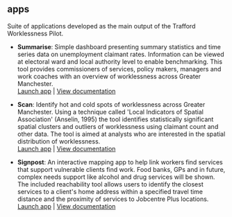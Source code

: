 ## apps

Suite of applications developed as the main output of the Trafford Worklessness Pilot.

- **Summarise**: Simple dashboard presenting summary statistics and time series data on unemployment claimant rates.  Information can be viewed at electoral ward and local authority level to enable benchmarking. This tool provides commissioners of services, policy makers, managers and work coaches with an overview of worklessness across Greater Manchester.<br />
[Launch app](http://www.trafforddatalab.io/opengovintelligence/summarise.html) | [View documentation](http://www.trafforddatalab.io/opengovintelligence/documentation/summarise_README.html)

- **Scan**: Identify hot and cold spots of worklessness across Greater Manchester. Using a technique called 'Local Indicators of Spatial Association' (Anselin, 1995) the tool identifies statistically significant spatial clusters and outliers of worklessness using claimant count and other data. The tool is aimed at analysts who are interested in the spatial distribution of worklessness.<br />
[Launch app](http://www.trafforddatalab.io/opengovintelligence/scan.html) | [View documentation](http://www.trafforddatalab.io/opengovintelligence/documentation/scan_README.html)

- **Signpost**: An interactive mapping app to help link workers find services that support vulnerable clients find work. Food banks, GPs and in future, complex needs support like alcohol and drug services will be shown. The included reachability tool allows users to identify the closest services to a client's home address within a specified travel time distance and the proximity of services to Jobcentre Plus locations.<br />
[Launch app](http://www.trafforddatalab.io/opengovintelligence/signpost.html) | [View documentation](http://www.trafforddatalab.io/opengovintelligence/documentation/signpost_README.html)
